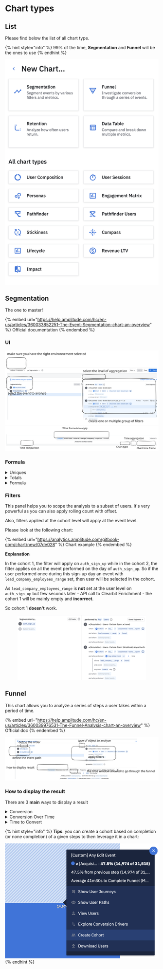# Chart types

## List

Please find below the list of all chart type.

{% hint style="info" %}
99% of the time, **Segmentation** and **Funnel** will be the ones to use
{% endhint %}

![](<../.gitbook/assets/image (12).png>)

## Segmentation

The one to master!

{% embed url="https://help.amplitude.com/hc/en-us/articles/360033852251-The-Event-Segmentation-chart-an-overview" %}
Official documentation
{% endembed %}

### UI

<img src="../.gitbook/assets/file.excalidraw (6).svg" alt="Define the events to process" class="gitbook-drawing">

<img src="../.gitbook/assets/file.excalidraw.svg" alt="Which calculation to apply" class="gitbook-drawing">

### Formula

<details>

<summary>Uniques</summary>

Will perform a count distinct of id for each point on the chart.

If the analysis is set to use `Users` as an aggregation level, then it will perform unique count of `userId`.

We can switch to `orgId` so it will count the unique number of `organization`.

</details>

<details>

<summary>Totals</summary>

Regardless of the type of aggregation selected, it will display the total number of events received.

Note: if a group is selected -such as organization - and we count the total of edits, edits happening outside of an organization will be missing.&#x20;

</details>

<details>

<summary>Formula</summary>

You can also go wild and select formula that allows you to do more advanced calculations.

You can then refer to an event using the letter (A, B ...) or reference a group of filter using number (1, 2...)...or reference both using A1, B1...

Learn more here: [https://help.amplitude.com/hc/en-us/articles/115001163231](https://help.amplitude.com/hc/en-us/articles/115001163231)

</details>

### Filters

This panel helps you to scope the analysis to a subset of users. It's very powerful as you can also apply rolling count with offset.

Also, filters applied at the cohort level will apply at the event level.

Please look at the following chart:

{% embed url="https://analytics.amplitude.com/gitbook-com/chart/new/07de028" %}
Chart example
{% endembed %}

**Explanation**

In the cohort 1, the filter will apply on `auth_sign_up` while in the cohort 2, the filter applies on all the event performed on the day of `auth_sign_up`. So if the user performed once during this sign-up day an event with `lead_company_employees_range` set, then user will be selected in the cohort.

As `lead_company_employees_range` is **not** set at the user level on `auth_sign_up` but few seconds later - API call to Clearbit Enrichment - the cohort 1 will be mainly empty and **incorrect**.

So cohort 1 **doesn't** work.

<figure><img src="../.gitbook/assets/image (19).png" alt=""><figcaption></figcaption></figure>

## Funnel

This chart allows you to analyze a series of steps a user takes within a period of time.

{% embed url="https://help.amplitude.com/hc/en-us/articles/360039976531-The-Funnel-Analysis-chart-an-overview" %}
Official doc
{% endembed %}

<img src="../.gitbook/assets/file.excalidraw (3).svg" alt="Explanation" class="gitbook-drawing">

### How to display the result

There are 3 **main** ways to display a result

<details>

<summary>Conversion</summary>

The easiest way to present a funnel by looking at each steps conversions

</details>

<details>

<summary>Conversion Over Time</summary>

Focus on one step - by default the overall funnel - and display the conversion over time.

Funnel tends to show 1 value while most of the time changes could happen over time. It's always useful as a sanity check to display the conversion of a funnel over time to see how it evolves.

</details>

<details>

<summary>Time to Convert</summary>

When there is a completion between 2 steps, it's usually interesting to look at how long it takes on average to perform it.

While Amplitude always display a default settings, we recommend to play with the different parameter to maximize the insight.

ie:

![](<../.gitbook/assets/image (17).png>)

</details>

{% hint style="info" %}
**Tips**: you can create a cohort based on completion (or none completion) of a given steps to then leverage it in a chart:

![](<../.gitbook/assets/image (6).png>)
{% endhint %}
